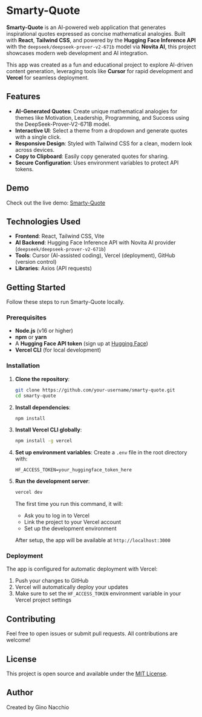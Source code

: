 # Smarty-Quote

**Smarty-Quote** is an AI-powered web application that generates inspirational quotes expressed as concise mathematical analogies. Built with **React**, **Tailwind CSS**, and powered by the **Hugging Face Inference API** with the `deepseek/deepseek-prover-v2-671b` model via **Novita AI**, this project showcases modern web development and AI integration.

This app was created as a fun and educational project to explore AI-driven content generation, leveraging tools like **Cursor** for rapid development and **Vercel** for seamless deployment.

## Features

- **AI-Generated Quotes**: Create unique mathematical analogies for themes like Motivation, Leadership, Programming, and Success using the DeepSeek-Prover-V2-671B model.
- **Interactive UI**: Select a theme from a dropdown and generate quotes with a single click.
- **Responsive Design**: Styled with Tailwind CSS for a clean, modern look across devices.
- **Copy to Clipboard**: Easily copy generated quotes for sharing.
- **Secure Configuration**: Uses environment variables to protect API tokens.

## Demo

Check out the live demo: [Smarty-Quote]()

## Technologies Used

- **Frontend**: React, Tailwind CSS, Vite
- **AI Backend**: Hugging Face Inference API with Novita AI provider (`deepseek/deepseek-prover-v2-671b`)
- **Tools**: Cursor (AI-assisted coding), Vercel (deployment), GitHub (version control)
- **Libraries**: Axios (API requests)

## Getting Started

Follow these steps to run Smarty-Quote locally.

### Prerequisites

- **Node.js** (v16 or higher)
- **npm** or **yarn**
- A **Hugging Face API token** (sign up at [Hugging Face](https://huggingface.co/))
- **Vercel CLI** (for local development)

### Installation

1. **Clone the repository**:
   ```bash
   git clone https://github.com/your-username/smarty-quote.git
   cd smarty-quote
   ```

2. **Install dependencies**:
   ```bash
   npm install
   ```

3. **Install Vercel CLI globally**:
   ```bash
   npm install -g vercel
   ```

4. **Set up environment variables**:
   Create a `.env` file in the root directory with:
   ```
   HF_ACCESS_TOKEN=your_huggingface_token_here
   ```

5. **Run the development server**:
   ```bash
   vercel dev
   ```
   The first time you run this command, it will:
   - Ask you to log in to Vercel
   - Link the project to your Vercel account
   - Set up the development environment

   After setup, the app will be available at `http://localhost:3000`

### Deployment

The app is configured for automatic deployment with Vercel:

1. Push your changes to GitHub
2. Vercel will automatically deploy your updates
3. Make sure to set the `HF_ACCESS_TOKEN` environment variable in your Vercel project settings

## Contributing

Feel free to open issues or submit pull requests. All contributions are welcome!

## License

This project is open source and available under the [MIT License](LICENSE).

## Author

Created by Gino Nacchio

